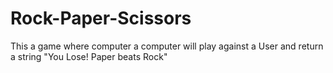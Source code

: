 # Rock-Paper-Scissors
This a game where computer a computer will play against a User and return a string "You Lose! Paper beats Rock"

